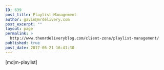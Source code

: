 ```yaml
---
ID: 639
post_title: Playlist Management
author: gavin@mrdelivery.com
post_excerpt: ""
layout: page
permalink: >
  http://www.themrdeliveryblog.com/client-zone/playlist-management/
published: true
post_date: 2017-06-21 16:41:30
---
```

[mdjm-playlist]